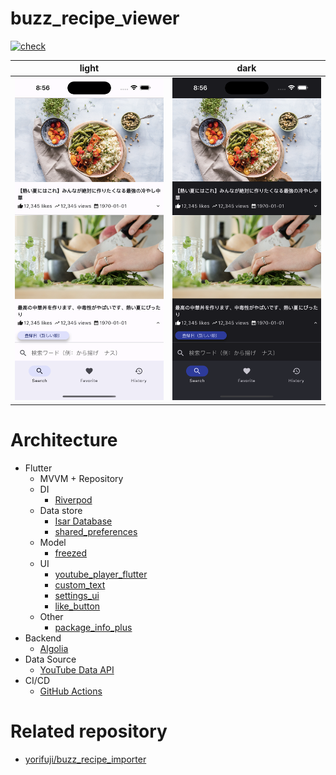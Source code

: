 # buzz_recipe_viewer

[![check](https://github.com/yorifuji/buzz_recipe_viewer/actions/workflows/check.yml/badge.svg?branch=main)](https://github.com/yorifuji/buzz_recipe_viewer/actions/workflows/check.yml)

| light                         | dark                          |
| ----------------------------- | ----------------------------- |
| ![](./images/screenshot1.png) | ![](./images/screenshot2.png) |

# Architecture

- Flutter
  - MVVM + Repository
  - DI
    - [Riverpod](https://riverpod.dev/)
  - Data store
    - [Isar Database](https://isar.dev/ja/)
    - [shared_preferences](https://pub.dev/packages/shared_preferences)
  - Model
    - [freezed](https://pub.dev/packages/freezed)
  - UI
    - [youtube_player_flutter](https://pub.dev/packages/youtube_player_flutter)
    - [custom_text](https://pub.dev/packages/custom_text)
    - [settings_ui](https://pub.dev/packages/settings_ui)
    - [like_button](https://pub.dev/packages/like_button)
  - Other
    - [package_info_plus](https://pub.dev/packages/package_info_plus)
- Backend
  - [Algolia](https://www.algolia.com/)
- Data Source
  - [YouTube Data API](https://developers.google.com/youtube/v3)
- CI/CD
  - [GitHub Actions](https://github.co.jp/features/actions)

# Related repository

- [yorifuji/buzz_recipe_importer](https://github.com/yorifuji/buzz_recipe_importer)
